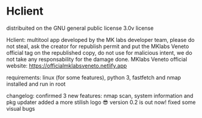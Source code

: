 # Hclient
distribuited on the GNU general public license 3.0v license

Hclient: multitool app developed by the MK labs developer team,
please do not steal, ask the creator for republish permit and put the MKlabs Veneto official tag on the republished copy,
do not use for malicious intent, we do not take any responsability for the damage done.
MKlabs Veneto official website: https://officialmklabsveneto.netlify.app

requirements: linux (for some features), python 3, fastfetch and nmap installed and run in root

changelog: confirmed 3 new features: nmap scan, system information and pkg updater
           added a more stilish logo 😎
           version 0.2 is out now!
           fixed some visual bugs